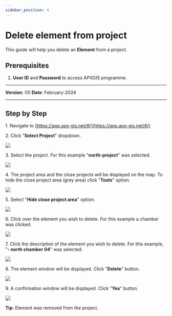 ```yaml
---
sidebar_position: 4
---
```


# Delete element from project

This guide will help you delete an **Element** from a project.

## **Prerequisites**
1.	**User ID** and **Password** to access APXGIS programme.

------------

**Version**: 00
**Date**: February-2024

------------
## **Step by Step**

1\. Navigate to [https://app.apx-gis.net/#/](https://app.apx-gis.net/#/)


2\. Click "**Select Project**" dropdown.

![](/img/downloads/03-delete-element-from-project_1.jpeg)


3\. Select the project. For this example "**north-project**" was selected.

![](/img/downloads/03-delete-element-from-project_2.jpeg)


4\. The project area and the close projects will be displayed on the map. To hide the close project area (grey area) click  "**Tools**" option.

![](/img/downloads/03-delete-element-from-project_3.jpeg)


5\. Select "**Hide close project area**" option.

![](/img/downloads/03-delete-element-from-project_4.jpeg)


6\. Click over the element you wish to delete. For this example a chamber was clicked.

![](/img/downloads/03-delete-element-from-project_5.jpeg)


7\. Click the description of the element you wish to delete. For this example, "**- north chamber 04**" was selected.

![](/img/downloads/03-delete-element-from-project_6.jpeg)


8\. The element window will be displayed. Click "**Delete**" button.

![](/img/downloads/03-delete-element-from-project_7.jpeg)


9\. A confirmation window will be displayed. Click "**Yes**" button.

![](/img/downloads/03-delete-element-from-project_8.jpeg)


**Tip:** Element was removed from the project.
